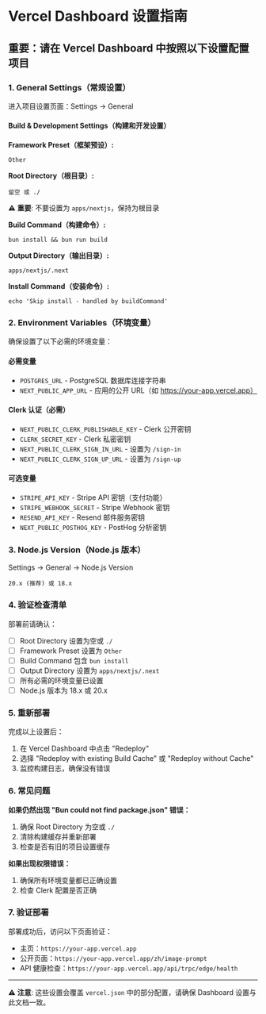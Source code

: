 # Vercel Dashboard 设置指南

## 重要：请在 Vercel Dashboard 中按照以下设置配置项目

### 1. General Settings（常规设置）

进入项目设置页面：Settings → General

#### Build & Development Settings（构建和开发设置）

**Framework Preset（框架预设）:**
```
Other
```

**Root Directory（根目录）:**
```
留空 或 ./
```
⚠️ **重要**: 不要设置为 `apps/nextjs`，保持为根目录

**Build Command（构建命令）:**
```
bun install && bun run build
```

**Output Directory（输出目录）:**
```
apps/nextjs/.next
```

**Install Command（安装命令）:**
```
echo 'Skip install - handled by buildCommand'
```

### 2. Environment Variables（环境变量）

确保设置了以下必需的环境变量：

#### 必需变量
- `POSTGRES_URL` - PostgreSQL 数据库连接字符串
- `NEXT_PUBLIC_APP_URL` - 应用的公开 URL（如 https://your-app.vercel.app）

#### Clerk 认证（必需）
- `NEXT_PUBLIC_CLERK_PUBLISHABLE_KEY` - Clerk 公开密钥
- `CLERK_SECRET_KEY` - Clerk 私密密钥
- `NEXT_PUBLIC_CLERK_SIGN_IN_URL` - 设置为 `/sign-in`
- `NEXT_PUBLIC_CLERK_SIGN_UP_URL` - 设置为 `/sign-up`

#### 可选变量
- `STRIPE_API_KEY` - Stripe API 密钥（支付功能）
- `STRIPE_WEBHOOK_SECRET` - Stripe Webhook 密钥
- `RESEND_API_KEY` - Resend 邮件服务密钥
- `NEXT_PUBLIC_POSTHOG_KEY` - PostHog 分析密钥

### 3. Node.js Version（Node.js 版本）

Settings → General → Node.js Version
```
20.x (推荐) 或 18.x
```

### 4. 验证检查清单

部署前请确认：

- [ ] Root Directory 设置为空或 `./`
- [ ] Framework Preset 设置为 `Other`
- [ ] Build Command 包含 `bun install`
- [ ] Output Directory 设置为 `apps/nextjs/.next`
- [ ] 所有必需的环境变量已设置
- [ ] Node.js 版本为 18.x 或 20.x

### 5. 重新部署

完成以上设置后：

1. 在 Vercel Dashboard 中点击 "Redeploy"
2. 选择 "Redeploy with existing Build Cache" 或 "Redeploy without Cache"
3. 监控构建日志，确保没有错误

### 6. 常见问题

**如果仍然出现 "Bun could not find package.json" 错误：**

1. 确保 Root Directory 为空或 `./`
2. 清除构建缓存并重新部署
3. 检查是否有旧的项目设置缓存

**如果出现权限错误：**

1. 确保所有环境变量都已正确设置
2. 检查 Clerk 配置是否正确

### 7. 验证部署

部署成功后，访问以下页面验证：

- 主页：`https://your-app.vercel.app`
- 公开页面：`https://your-app.vercel.app/zh/image-prompt`
- API 健康检查：`https://your-app.vercel.app/api/trpc/edge/health`

---

⚠️ **注意**: 这些设置会覆盖 `vercel.json` 中的部分配置，请确保 Dashboard 设置与此文档一致。